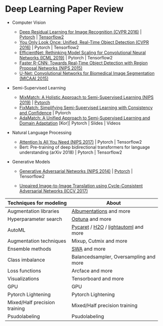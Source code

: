 # Deep Learning Paper Review



* Computer Vision

  * [Deep Residual Learning for Image Recognition (CVPR 2016)](https://www.notion.so/smkim7/Deep-Residual-Learning-for-Image-Recognition-89068d27c1e746bebe80d247b5fde666) | [Pytorch](https://colab.research.google.com/drive/1qfd4kSwNU6KH9WmTgdaG2O3knxU44I8Q?authuser=1) | [Tensorflow2](https://colab.research.google.com/drive/1qX5PVhvnVJ_pe0s-rgRksd6-RYXlo92P?authuser=1)
  * [You Only Look Once: Unified, Real-Time Object Detection (CVPR 2016)](https://www.notion.so/smkim7/You-Only-Look-Once-Unified-Real-Time-Object-Detection-9ee398815433433486b31373e703504d) | Pytorch | Tensorflow2
  * [EfficientNet: Rethinking Model Scaling for Convolutional Neural Networks (ICML 2019)](https://www.notion.so/smkim7/EfficientNet-Rethinking-Model-Scaling-for-Convolutional-Neural-Networks-76459e5638414e64a1370088883f23ba) | Pytorch | Tensorflow2
  * [Faster R-CNN: Towards Real-Time Object Detection with Region Proposal Networks (NIPS 2015)](https://www.notion.so/smkim7/Faster-R-CNN-Towards-Real-Time-Object-Detection-with-Region-Proposal-Networks-3213359661e84369b1da372ad8490017)
  * [U-Net: Convolutional Networks for Biomedical Image Segmentation (MICAAI 2015)](https://www.notion.so/smkim7/U-Net-Convolutional-Networks-for-Biomedical-Image-Segmentation-95f6a435e1a34063913a7dc93d4cf252)

* Semi-Supervised Learning

  * [MixMatch: A Holistic Approach to Semi-Supervised Learning (NIPS 2019)](https://smkim7.notion.site/MixMatch-A-Holistic-Approach-to-Semi-Supervised-Learning-300594207f4c47fe9d8b0f99e7eb9ead) | [Pytorch](https://github.com/smkim7-kr/albu-MixMatch-pytorch)
  * [FixMatch: Simplifying Semi-Supervised Learning with Consistency and Confidence](https://smkim7.notion.site/FixMatch-Simplifying-Semi-Supervised-Learning-with-Consistency-and-Confidence-9bcf742f358e429d9332b21f9dc4f318) | Pytorch
  * [AdaMatch: A Unified Approach to Semi-Supervised Learning and Domain Adaptation](https://smkim7.notion.site/AdaMatch-A-Unified-Approach-to-Semi-Supervised-Learning-and-Domain-Adaptation-9e6e221cca5e46cb80b9d36e6153553c) [Kor]| Pytorch | Slides | Videos
  
* Natural Language Processing

  * [Attention Is All You Need (NIPS 2017)](https://www.notion.so/smkim7/Attention-Is-All-You-Need-6bf5d9bb95b64bf8b1de6a9d8e8d3333) | Pytorch | Tensorflow2
  * Bert: Pre-training of deep bidirectional transformers for language understanding (arXiv 2018) | Pytorch | Tensorflow2

* Generative Models

  * [Generative Adversarial Networks (NIPS 2014)](https://www.notion.so/smkim7/Generative-Adversarial-Networks-bf247cfc245a4953b1b53ccde1b32d36) | [Pytorch](https://colab.research.google.com/drive/1mhMM0oFMBsCQc_2xa071qY3z3fDdS1cA?authuser=1) | Tensorflow2

  * [Unpaired Image-to-Image Translation using Cycle-Consistent Adversarial Networks (ICCV 2017)](https://www.notion.so/smkim7/Unpaired-Image-to-Image-Translation-using-Cycle-Consistent-Adversarial-Networks-de93727083ee4164bb7f3f6322b5fe9f)
  
    
  
  

| Techniques for modeling       | About                                                        |
| ----------------------------- | ------------------------------------------------------------ |
| Augmentation libraries        | [Albumentations](augmentation/albumentations.ipynb) and more |
| Hyperparameter search         | [Optuna](hyperparameter/lgbmoptuna.ipynb) and more           |
| AutoML                        | [Pycaret](automl/pycaret.ipynb) / [H2O](automl/H2O.ipynb) / [lightautoml](automl/lightautoml.ipynb) and more |
| Augmentation techniques       | Mixup, Cutmix and more                                       |
| Ensemble methods              | [SWA](ensemble/SWA.ipynb) and more                           |
| Class imbalance               | Balancedsampler, Oversampling and more                       |
| Loss functions                | Arcface and more                                             |
| Visualizations                | Tensorboard and more                                         |
| GPU                           | GPU                                                          |
| Pytorch Lightening            | Pytorch Lightening                                           |
| Mixed/Half precision training | Mixed/Half precision training                                |
| Psudolabeling                 | Psudolabeling                                                |









